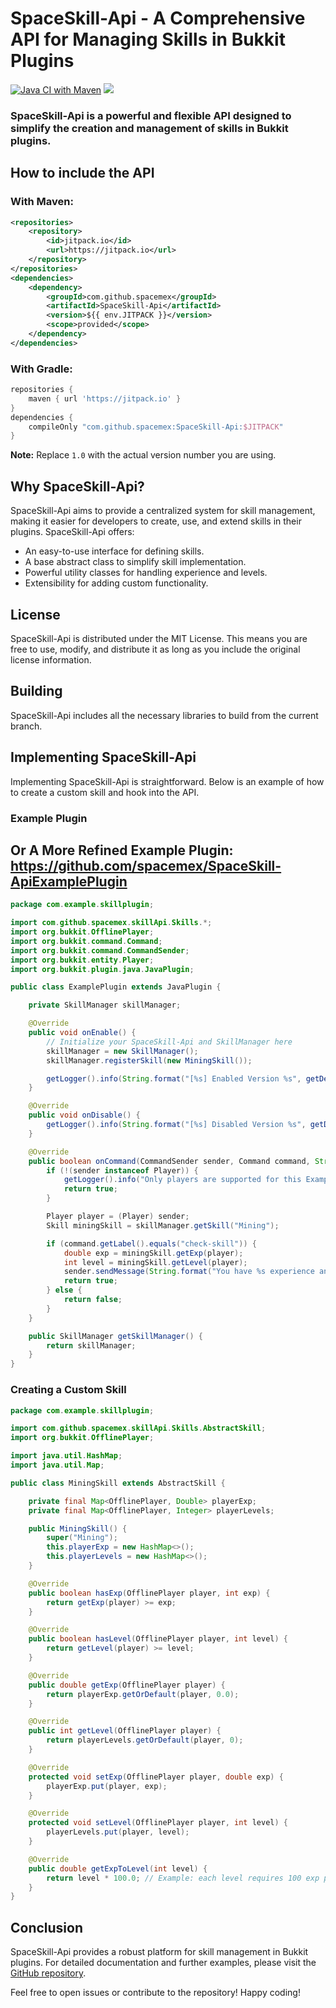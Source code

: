 # SpaceSkill-Api - A Comprehensive API for Managing Skills in Bukkit Plugins

[![Java CI with Maven](https://github.com/spacemex/SpaceSkill-Api/actions/workflows/maven.yml/badge.svg)](https://github.com/spacemex/SpaceSkill-Api/actions/workflows/maven.yml)
[![](https://jitpack.io/v/spacemex/SpaceSkill-Api.svg)](https://jitpack.io/#spacemex/SpaceSkill-Api)

### SpaceSkill-Api is a powerful and flexible API designed to simplify the creation and management of skills in Bukkit plugins.

## How to include the API

### With Maven:

```xml
<repositories>
    <repository>
        <id>jitpack.io</id>
        <url>https://jitpack.io</url>
    </repository>
</repositories>
<dependencies>
    <dependency>
        <groupId>com.github.spacemex</groupId>
        <artifactId>SpaceSkill-Api</artifactId>
        <version>${{ env.JITPACK }}</version>
        <scope>provided</scope>
    </dependency>
</dependencies>
```

### With Gradle:

```groovy
repositories {
    maven { url 'https://jitpack.io' }
}
dependencies {
    compileOnly "com.github.spacemex:SpaceSkill-Api:$JITPACK"
}
```

**Note:** Replace `1.0` with the actual version number you are using.

## Why SpaceSkill-Api?

SpaceSkill-Api aims to provide a centralized system for skill management, making it easier for developers to create, use, and extend skills in their plugins. SpaceSkill-Api offers:

* An easy-to-use interface for defining skills.
* A base abstract class to simplify skill implementation.
* Powerful utility classes for handling experience and levels.
* Extensibility for adding custom functionality.

## License

SpaceSkill-Api is distributed under the MIT License. This means you are free to use, modify, and distribute it as long as you include the original license information.

## Building

SpaceSkill-Api includes all the necessary libraries to build from the current branch.

## Implementing SpaceSkill-Api

Implementing SpaceSkill-Api is straightforward. Below is an example of how to create a custom skill and hook into the API.

### Example Plugin

## Or A More Refined Example Plugin: https://github.com/spacemex/SpaceSkill-ApiExamplePlugin

```java
package com.example.skillplugin;

import com.github.spacemex.skillApi.Skills.*;
import org.bukkit.OfflinePlayer;
import org.bukkit.command.Command;
import org.bukkit.command.CommandSender;
import org.bukkit.entity.Player;
import org.bukkit.plugin.java.JavaPlugin;

public class ExamplePlugin extends JavaPlugin {

    private SkillManager skillManager;

    @Override
    public void onEnable() {
        // Initialize your SpaceSkill-Api and SkillManager here
        skillManager = new SkillManager();
        skillManager.registerSkill(new MiningSkill());

        getLogger().info(String.format("[%s] Enabled Version %s", getDescription().getName(), getDescription().getVersion()));
    }

    @Override
    public void onDisable() {
        getLogger().info(String.format("[%s] Disabled Version %s", getDescription().getName(), getDescription().getVersion()));
    }

    @Override
    public boolean onCommand(CommandSender sender, Command command, String commandLabel, String[] args) {
        if (!(sender instanceof Player)) {
            getLogger().info("Only players are supported for this Example Plugin.");
            return true;
        }

        Player player = (Player) sender;
        Skill miningSkill = skillManager.getSkill("Mining");

        if (command.getLabel().equals("check-skill")) {
            double exp = miningSkill.getExp(player);
            int level = miningSkill.getLevel(player);
            sender.sendMessage(String.format("You have %s experience and are level %d in Mining.", exp, level));
            return true;
        } else {
            return false;
        }
    }

    public SkillManager getSkillManager() {
        return skillManager;
    }
}
```

### Creating a Custom Skill

```java
package com.example.skillplugin;

import com.github.spacemex.skillApi.Skills.AbstractSkill;
import org.bukkit.OfflinePlayer;

import java.util.HashMap;
import java.util.Map;

public class MiningSkill extends AbstractSkill {

    private final Map<OfflinePlayer, Double> playerExp;
    private final Map<OfflinePlayer, Integer> playerLevels;

    public MiningSkill() {
        super("Mining");
        this.playerExp = new HashMap<>();
        this.playerLevels = new HashMap<>();
    }

    @Override
    public boolean hasExp(OfflinePlayer player, int exp) {
        return getExp(player) >= exp;
    }

    @Override
    public boolean hasLevel(OfflinePlayer player, int level) {
        return getLevel(player) >= level;
    }

    @Override
    public double getExp(OfflinePlayer player) {
        return playerExp.getOrDefault(player, 0.0);
    }

    @Override
    public int getLevel(OfflinePlayer player) {
        return playerLevels.getOrDefault(player, 0);
    }

    @Override
    protected void setExp(OfflinePlayer player, double exp) {
        playerExp.put(player, exp);
    }

    @Override
    protected void setLevel(OfflinePlayer player, int level) {
        playerLevels.put(player, level);
    }

    @Override
    public double getExpToLevel(int level) {
        return level * 100.0; // Example: each level requires 100 exp points
    }
}
```

## Conclusion

SpaceSkill-Api provides a robust platform for skill management in Bukkit plugins. For detailed documentation and further examples, please visit the [GitHub repository](https://github.com/spacemex/SpaceSkill-Api).

Feel free to open issues or contribute to the repository! Happy coding!
